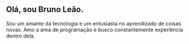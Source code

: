 ## Olá, sou Bruno Leão.
Sou um amante da tecnologia e um entusiasta no aprendizado de coisas novas. Amo a área de programação e busco constantemente experiência dentro dela.

